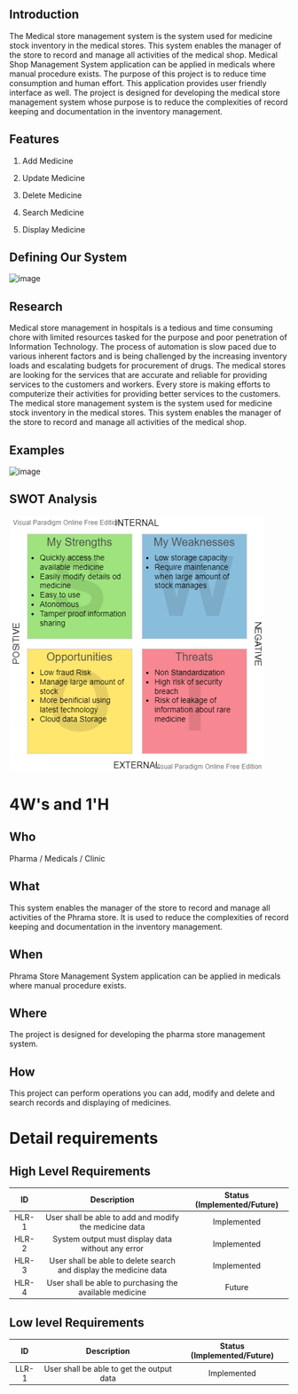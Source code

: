 
## Introduction 

  The Medical store management system is the system used for medicine stock inventory in the medical stores. This system enables the manager of the store to record and manage all activities of the medical shop. Medical Shop Management System application can be applied in medicals where manual procedure exists. The purpose of this project is to reduce time consumption and human effort. This application provides user friendly interface as well. The project is designed for developing the medical store management system whose purpose is to reduce the complexities of record keeping and documentation in the inventory management.

## Features

1. Add Medicine

2. Update Medicine

3. Delete Medicine

4. Search Medicine

5. Display Medicine

## Defining Our System

![image]()

## Research

Medical  store management in hospitals is a tedious and time consuming chore with limited resources tasked for the purpose and poor penetration of Information Technology. The process of automation is slow paced due to various inherent factors and is being challenged by the increasing inventory loads and escalating budgets for procurement of drugs. The medical stores are looking for the services that are accurate and reliable for providing services to the customers and workers. Every store is making efforts to computerize their activities for providing better services to the customers. The medical store management system is the system used for medicine stock inventory in the medical stores. This system enables the manager of the store to record and manage all activities of the medical shop.

## Examples

![image]()

## SWOT Analysis 

![image](https://github.com/shahwar92/M1_Medicine_Record_System/blob/main/1_Requirements/Personal%20SWOT%20Analysis.png)

# 4W's and 1'H

## Who

Pharma / Medicals / Clinic

## What
This system enables the manager of the store to record and manage all activities of the Phrama store. It is used to reduce the complexities of record keeping and documentation in the inventory management.

## When

Phrama Store Management System application can be applied in medicals where manual procedure exists.

## Where

The project is designed for developing the pharma store management system.

## How

This project can perform operations you can add, modify and delete and search records and displaying of medicines.

# Detail requirements

## High Level Requirements

| ID | Description | Status (Implemented/Future)|
|:---:|:---:|:---:|
|HLR-1| User shall be able to add and modify the medicine data |Implemented|
|HLR-2| System output must display data without any error |Implemented|
|HLR-3| User shall be able to delete search and display the medicine data |Implemented|
|HLR-4| User shall be able to purchasing the available medicine |Future|

##  Low level Requirements
| ID | Description | Status (Implemented/Future)|
|:---:|:---:|:---:|
|LLR-1|User shall be able to get the output data|Implemented| 
